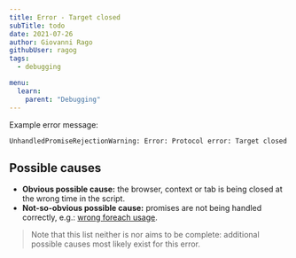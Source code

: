 ```yaml
---
title: Error - Target closed
subTitle: todo
date: 2021-07-26
author: Giovanni Rago
githubUser: ragog
tags:
  - debugging

menu:
  learn:
    parent: "Debugging"
---
```


Example error message: 
```
UnhandledPromiseRejectionWarning: Error: Protocol error: Target closed
```

## Possible causes

- **Obvious possible cause:** the browser, context or tab is being closed at the wrong time in the script.
- **Not-so-obvious possible cause:** promises are not being handled correctly, e.g.: [wrong foreach usage](https://github.com/babel/babel/issues/909).

> Note that this list neither is nor aims to be complete: additional possible causes most likely exist for this error.
